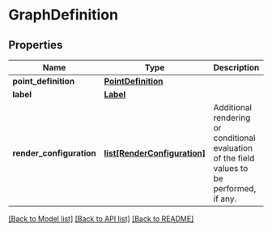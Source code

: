 # GraphDefinition

## Properties
Name | Type | Description | Notes
------------ | ------------- | ------------- | -------------
**point_definition** | [**PointDefinition**](PointDefinition.md) |  | 
**label** | [**Label**](Label.md) |  | [optional] 
**render_configuration** | [**list[RenderConfiguration]**](RenderConfiguration.md) | Additional rendering or conditional evaluation of the field values to be performed, if any. | [optional] 

[[Back to Model list]](../README.md#documentation-for-models) [[Back to API list]](../README.md#documentation-for-api-endpoints) [[Back to README]](../README.md)

